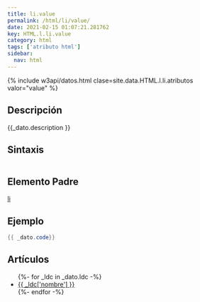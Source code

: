 ```yaml
---
title: li.value
permalink: /html/li/value/
date: 2021-02-15 01:07:21.281762
key: HTML.l.li.value
category: html
tags: ['atributo html']
sidebar: 
  nav: html
---
```


{% include w3api/datos.html clase=site.data.HTML.l.li.atributos valor="value" %}

## Descripción
{{_dato.description }}

## Sintaxis
~~~html
~~~

## Elemento Padre
[li](/html/li/)

## Ejemplo
~~~java
{{ _dato.code}}
~~~

## Artículos
<ul>
{%- for _ldc in _dato.ldc -%}
   <li>
       <a href="{{_ldc['url'] }}">{{ _ldc['nombre'] }}</a>
   </li>
{%- endfor -%}
</ul>
